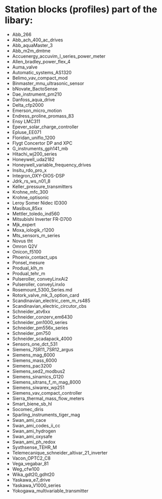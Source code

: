 # Station blocks (profiles) part of the libary:

- Abb_266
- Abb_ach_400_ac_drives
- Abb_aquaMaster_3
- Abb_m2m_dmtme
- Accuenergy_accuvim_l_series_power_meter
- Allen_bradley_power_flex_4
- Auma_valve
- Automatic_systems_AS1320
- Belimo_vav_compact_mod
- Binmaster_mnu_ultrasonic_sensor
- bNovate_BactoSense
- Dae_instrument_pm210
- Danfoss_aqua_drive
- Delta_cfp2000
- Emerson_micro_motion
- Endress_proline_promass_83
- Ensy LMC311
- Epever_solar_charge_controller
- Epluse_EE071
- Floridan_uniflo_1200
- Flygt Concertor DP and XPC
- G_instruments_gph141_mb
- Hitachi_wj200_series
- Honeywell_uda2182
- Honeywell_variable_frequency_drives
- Insitu_rdo_pro_x
- Integron_OXY-DIOS-DSP
- Jdrk_rs_ws_n01_8
- Keller_pressure_transmitters
- Krohne_mfc_300
- Krohne_optisonic
- Leroy Somer Nidec ID300
- Masibus_85xx
- Mettler_toledo_ind560
- Mitsubishi Inverter FR-D700
- Mjk_expert
- Moxa_iologik_r1200
- Mts_sensors_m_series
- Novus tht
- Omron Q2V
- Onicon_f5100
- Phoenix_contact_ups
- Ponsel_mesure
- Produal_klh_m
- Produal_tehr_m
- Pulseroller, conveyLinxAi2
- Pulseroller, conveyLinxIo
- Rosemount_5300_Series.md
- Rotork_valve_mk_3_option_card
- Scandinavian_electric_cem_m_rs485
- Scandinavian_electric_circutor_cbs
- Schneider_atv6xx
- Schneider_conzerv_em6430
- Schneider_pm1000_series
- Schneider_pm556x_series
- Schneider_pm750
- Schneider_scadapack_4000
- Sensors_one_dct_531
- Siemens_7SR11_7SR12_argus
- Siemens_mag_6000
- Siemens_mass_6000
- Siemens_pac3200
- Siemens_sed2_modbus2
- Siemens_sinamics_G120
- Siemens_sitrans_f_m_mag_8000
- Siemens_siwarex_wp251
- Siemens_vav_compact_controller
- Sierra_thermal_mass_flow_meters
- Smart_biene_sb_hl
- Socomec_diris
- Sparling_instruments_tiger_mag
- Swan_ami_cace
- Swan_ami_codes_ii_cc
- Swan_ami_hydrogen
- Swan_ami_oxysafe
- Swan_ami_ph_redox
- Syxthsense_TEHR_M
- Telemecanique_schneider_altivar_21_inverter
- Vacon_OPTC2_C8
- Vega_vegabar_81
- Weg_cfw100
- Wika_gdt20_gdht20
- Yaskawa_e7_drive
- Yaskawa_V1000_series
- Yokogawa_multivariable_transmitter
